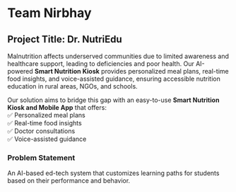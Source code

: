 # Team Nirbhay  

## Project Title: Dr. NutriEdu  

Malnutrition affects underserved communities due to limited awareness and healthcare support, leading to deficiencies and poor health. Our AI-powered **Smart Nutrition Kiosk** provides personalized meal plans, real-time food insights, and voice-assisted guidance, ensuring accessible nutrition education in rural areas, NGOs, and schools.  

Our solution aims to bridge this gap with an easy-to-use **Smart Nutrition Kiosk and Mobile App** that offers:  
✅ Personalized meal plans  
✅ Real-time food insights  
✅ Doctor consultations  
✅ Voice-assisted guidance  

### Problem Statement  
An AI-based ed-tech system that customizes learning paths for students based on their performance and behavior.  

